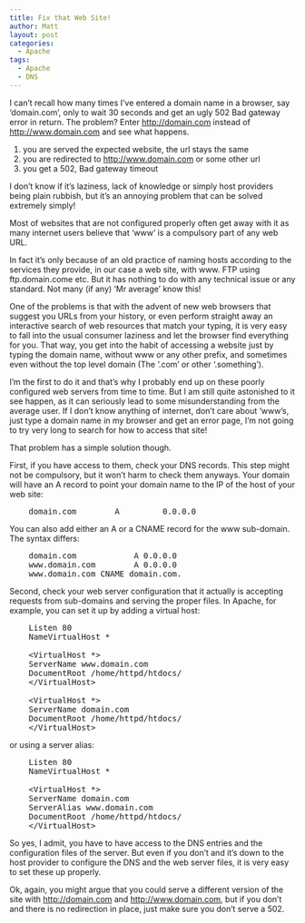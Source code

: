 ```yaml
---
title: Fix that Web Site!
author: Matt
layout: post
categories:
  - Apache
tags:
  - Apache
  - DNS
---
```

I can&#8217;t recall how many times I&#8217;ve entered a domain name in a browser, say &#8216;domain.com&#8217;, only to wait 30 seconds and get an ugly 502 Bad gateway error in return.
The problem? Enter http://domain.com instead of http://www.domain.com and see what happens.

1. you are served the expected website, the url stays the same
2. you are redirected to http://www.domain.com or some other url
3. you get a 502, Bad gateway timeout

I don&#8217;t know if it&#8217;s laziness, lack of knowledge or simply host providers being plain rubbish, but it&#8217;s an annoying problem that can be solved extremely simply!

<!--more-->
Most of websites that are not configured properly often get away with it as many internet users believe that &#8216;www&#8217; is a compulsory part of any web URL.

In fact it&#8217;s only because of an old practice of naming hosts according to the services they provide, in our case a web site, with www. FTP using ftp.domain.come etc.
But it has nothing to do with any technical issue or any standard.
Not many (if any) &#8216;Mr average&#8217; know this!

One of the problems is that with the advent of new web browsers that suggest you URLs from your history, or even perform straight away an interactive search of web resources that match your typing, it is very easy to fall into the usual consumer laziness and let the browser find everything for you. That way, you get into the habit of accessing a website just by typing the domain name, without www or any other prefix, and sometimes even without the top level domain (The &#8216;.com&#8217; or other &#8216;.something&#8217;).

I&#8217;m the first to do it and that&#8217;s why I probably end up on these poorly configured web servers from time to time.
But I am still quite astonished to it see happen, as it can seriously lead to some misunderstanding from the average user. If I don&#8217;t know anything of internet, don&#8217;t care about &#8216;www&#8217;s, just type a domain name in my browser and get an error page, I&#8217;m not going to try very long to search for how to access that site!

That problem has a simple solution though.

First, if you have access to them, check your DNS records.
This step might not be compulsory, but it won&#8217;t harm to check them anyways.
Your domain will have an A record to point your domain name to the IP of the host of your web site:

<pre>
    domain.com        A         0.0.0.0
</pre>

You can also add either an A or a CNAME record for the www sub-domain. The syntax differs:

<pre>
    domain.com            A 0.0.0.0
    www.domain.com        A 0.0.0.0
    www.domain.com CNAME domain.com.
</pre>

Second, check your web server configuration that it actually is accepting requests from sub-domains and serving the proper files.
In Apache, for example, you can set it up by adding a virtual host:

<pre>
    Listen 80
    NameVirtualHost *

    &lt;VirtualHost *&gt;
    ServerName www.domain.com
    DocumentRoot /home/httpd/htdocs/
    &lt;/VirtualHost>

    &lt;VirtualHost *&gt;
    ServerName domain.com
    DocumentRoot /home/httpd/htdocs/
    &lt;/VirtualHost&gt;
</pre>

or using a server alias:

<pre>
    Listen 80
    NameVirtualHost *

    &lt;VirtualHost *&gt;
    ServerName domain.com
    ServerAlias www.domain.com
    DocumentRoot /home/httpd/htdocs/
    &lt;/VirtualHost&gt;
</pre>

So yes, I admit, you have to have access to the DNS entries and the configuration files of the server. But even if you don&#8217;t and it&#8217;s down to the host provider to configure the DNS and the web server files, it is very easy to set these up properly.

Ok, again, you might argue that you could serve a different version of the site with http://domain.com and http://www.domain.com, but if you don&#8217;t and there is no redirection in place, just make sure you don&#8217;t serve a 502.